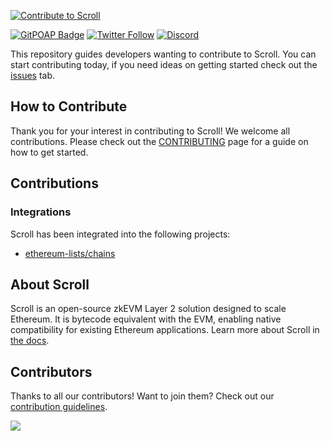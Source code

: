 [![Contribute to Scroll](./assets/banner.png)](https://github.com/scroll-tech/contribute)

[![GitPOAP Badge](https://public-api.gitpoap.io/v1/repo/scroll-tech/contribute-to-scroll/badge)](https://www.gitpoap.io/gp/1057)
[![Twitter Follow](https://img.shields.io/twitter/follow/Scroll_ZKP?style=social)](https://twitter.com/Scroll_ZKP)
[![Discord](https://img.shields.io/discord/984015101017346058?color=%235865F2&label=Discord&logo=discord&logoColor=%23fff)](https://discord.gg/scroll)

This repository guides developers wanting to contribute to Scroll. You can start contributing today, if you need ideas on getting started check out the [issues](https://github.com/scroll-tech/contribute/issues) tab.

## How to Contribute

Thank you for your interest in contributing to Scroll! We welcome all contributions. Please check out the [CONTRIBUTING](https://github.com/scroll-tech/contribute/blob/main/CONTRIBUTING.md) page for a guide on how to get started.

## Contributions

### Integrations

Scroll has been integrated into the following projects:

- [ethereum-lists/chains](https://github.com/ethereum-lists/chains/)

## About Scroll

Scroll is an open-source zkEVM Layer 2 solution designed to scale Ethereum. It is bytecode equivalent with the EVM, enabling native compatibility for existing Ethereum applications. Learn more about Scroll in [the docs](https://docs.scroll.io/).

## Contributors

Thanks to all our contributors! Want to join them? Check out our [contribution guidelines](https://github.com/scroll-tech/contribute/blob/main/CONTRIBUTING.md).

<a href="https://github.com/scroll-tech/contribute-to-scroll/graphs/contributors">
  <img src="https://contrib.rocks/image?repo=scroll-tech/contribute-to-scroll" />
</a>
